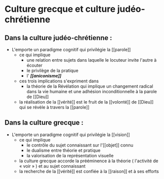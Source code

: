 # Culture grecque et culture judéo-chrétienne

## Dans la culture judéo-chrétienne :
- L'emporte un paradigme cognitif qui privilégie la [[parole]]
  - ce qui implique
    - une relation entre sujets dans laquelle le locuteur invite l'autre à écouter
    - le privilège de la pratique
    - l' ***[[aniconisme]]***
  - ces trois implications s'expriment dans
    - la théorie de la Révélation qui implique un changement radical dans la vie humaine et une adhésion inconditionnelle à la parole de [[Dieu]]
  - la réalisation de la [[vérité]] est le fruit de la [[volonté]] de [[Dieu]] qui se révèle à travers la [[parole]]

## Dans la culture grecque :
- L'emporte un paradigme cognitif qui privilégie la [[vision]]
  - ce qui implique
    - le contrôle du sujet connaissant sur l'[[objet]] connu
    - le dualisme entre théorie et pratique
    - la valorisation de la représentation visuelle
  - la culture grecque accorde la prééminence à la théorie ( l'activité de « voir » ) et au sujet connaissant
  - la recherche de la [[vérité]] est confiée à la [[raison]] et à ses efforts